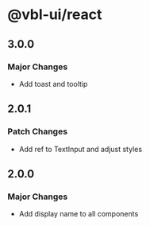 # @vbl-ui/react

## 3.0.0

### Major Changes

- Add toast and tooltip

## 2.0.1

### Patch Changes

- Add ref to TextInput and adjust styles

## 2.0.0

### Major Changes

- Add display name to all components
